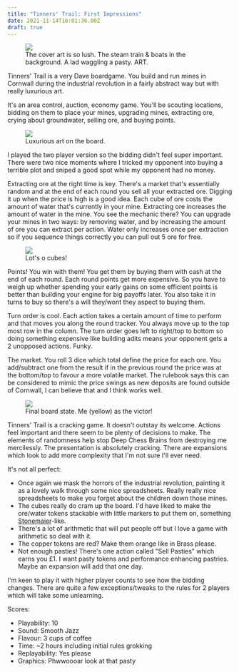 ```yaml
---
title: "Tinners' Trail: First Impressions"
date: 2021-11-14T16:01:36.00Z
draft: true
---
```


<figure class="kg-card kg-image-card kg-card-hascaption"><img src="/content/images/2021/11/tinnerstrailbox.jpg" class="kg-image"><figcaption>The cover art is so lush. The steam train &amp; boats in the background. A lad waggling a pasty. ART.</figcaption></figure>
Tinners' Trail is a very Dave boardgame. You build and run mines in Cornwall during the industrial revolution in a fairly abstract way but with really luxurious art.

It's an area control, auction, economy game. You'll be scouting locations, bidding on them to place your mines, upgrading mines, extracting ore, crying about groundwater, selling ore, and buying points.
<figure class="kg-card kg-image-card kg-card-hascaption"><img src="/content/images/2021/11/tinnerstrailsetup.jpg" class="kg-image"><figcaption>Luxurious art on the board.</figcaption></figure>
I played the two player version so the bidding didn't feel super important. There were two nice moments where I tricked my opponent into buying a terrible plot and sniped a good spot while my opponent had no money.

Extracting ore at the right time is key. There's a market that's essentially random and at the end of each round you sell all your extracted ore. Digging it up when the price is high is a good idea. Each cube of ore costs the amount of water that's currently in your mine. Extracting ore increases the amount of water in the mine. You see the mechanic there? You can upgrade your mines in two ways: by removing water, and by increasing the amount of ore you can extract per action. Water only increases once per extraction so if you sequence things correctly you can pull out 5 ore for free.
<figure class="kg-card kg-image-card kg-card-hascaption"><img src="/content/images/2021/11/tinnerstrailprogress-1.jpg" class="kg-image"><figcaption>Lot's o cubes!</figcaption></figure>
Points! You win with them! You get them by buying them with cash at the end of each round. Each round points get more expensive. So you have to weigh up whether spending your early gains on some efficient points is better than building your engine for big payoffs later. You also take it in turns to buy so there's a will they/wont they aspect to buying them.

Turn order is cool. Each action takes a certain amount of time to perform and that moves you along the round tracker. You always move up to the top most row in the column. The turn order goes left to right/top to bottom so doing something expensive like building adits means your opponent gets a 2 unopposed actions. Funky.

The market. You roll 3 dice which total define the price for each ore. You add/subtract one from the result if in the previous round the price was at the bottom/top to favour a more volatile market. The rulebook says this can be considered to mimic the price swings as new deposits are found outside of Cornwall, I can believe that and I think works well.
<figure class="kg-card kg-image-card kg-card-hascaption"><img src="/content/images/2021/11/victory.jpg" class="kg-image"><figcaption>Final board state. Me (yellow) as the victor!</figcaption></figure>
Tinners' Trail is a cracking game. It doesn't outstay its welcome. Actions feel important and there seem to be plenty of decisions to make. The elements of randomness help stop Deep Chess Brains from destroying me mercilessly. The presentation is absolutely cracking. There are expansions which look to add more complexity that I'm not sure I'll ever need.

It's not all perfect:

- Once again we mask the horrors of the industrial revolution, painting it as a lovely walk through some nice spreadsheets. Really really nice spreadsheets to make you forget about the children down those mines.
- The cubes really do cram up the board. I'd have liked to make the ore/water tokens stackable with little markers to put them on, something [Stonemaier](https://stonemaiergames.com/)-like.
- There's a lot of arithmetic that will put people off but I love a game with arithmetic so deal with it.
- The copper tokens are red? Make them orange like in Brass please.
- Not enough pasties! There's one action called "Sell Pasties" which earns you £1. I want pasty tokens and performance enhancing pastries. Maybe an expansion will add that one day.

I'm keen to play it with higher player counts to see how the bidding changes. There are quite a few exceptions/tweaks to the rules for 2 players which will take some unlearning.

Scores:

- Playability: 10
- Sound: Smooth Jazz
- Flavour: 3 cups of coffee
- Time: ~2 hours including initial rules grokking
- Replayability: Yes please
- Graphics: Phwwoooar look at that pasty
